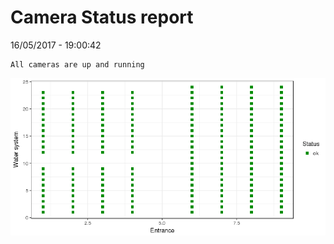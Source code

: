 Camera Status report
================
16/05/2017 - 19:00:42

    All cameras are up and running

![](camreport_files/figure-markdown_github/unnamed-chunk-2-1.png)
